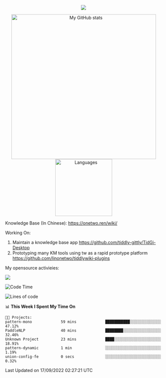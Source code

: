 <a href="https://github.com/linonetwo">
    <p align="center">
        <img src="https://github-profile-trophy.vercel.app/?username=linonetwo&column=7&theme=onedark"/>
    </p>
</a>
<a align="center" href="https://github.com/linonetwo">
  <p align="center">
    <img src="https://github-readme-stats.vercel.app/api?username=linonetwo&show_icons=true&count_private=true" alt="My GitHub stats" width="465"/>
    <img src="https://github-readme-stats.vercel.app/api/top-langs/?username=linonetwo&layout=compact&langs_count=10" alt="Languages" height="183">
  </p>
</a>

Knowledge Base (In Chinese): https://onetwo.ren/wiki/

Working On: 

1. Maintain a knowledge base app https://github.com/tiddly-gittly/TidGi-Desktop
1. Prototyping many KM tools using tw as a rapid prototype platform https://github.com/linonetwo/tiddlywiki-plugins

My opensource activieies:

![](https://visitor-badge.glitch.me/badge?page_id=linonetwo.linonetwo)

<!--START_SECTION:waka-->
![Code Time](http://img.shields.io/badge/Code%20Time-1%2C195%20hrs%2035%20mins-blue)

![Lines of code](https://img.shields.io/badge/From%20Hello%20World%20I%27ve%20Written-2%20Million%20lines%20of%20code-blue)

📊 **This Week I Spent My Time On** 

```text
🐱‍💻 Projects: 
pattern-mono             59 mins             ███████████░░░░░░░░░░░░░░   47.12% 
PaddleNLP                40 mins             ████████░░░░░░░░░░░░░░░░░   32.46% 
Unknown Project          23 mins             ████░░░░░░░░░░░░░░░░░░░░░   18.91% 
pattern-dynamic          1 min               ░░░░░░░░░░░░░░░░░░░░░░░░░   1.19% 
union-config-fe          0 secs              ░░░░░░░░░░░░░░░░░░░░░░░░░   0.32%

```


 Last Updated on 17/09/2022 02:27:21 UTC
<!--END_SECTION:waka-->
